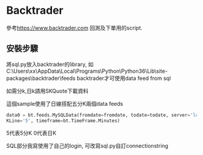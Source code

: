 # Backtrader

參考<https://www.backtrader.com>
回測及下單用的script. 

## 安裝步驟
將sql.py放入backtrader的library, 如C:\Users\xx\AppData\Local\Programs\Python\Python36\Lib\site-packages\backtrader\feeds
backtrader才可使用data feed from sql

如需分k,日k請用SKQuote下載資料

這個sample使用了日線搭配五分K兩個data feeds
```python
data0 = bt.feeds.MySQLData(fromdate=fromdate, todate=todate, server='localhost', username='trader', password='trader', stockID='TX00', 
KLine='5', timeframe=bt.TimeFrame.Minutes)
```
5代表5分K
0代表日K

SQL部分我寫使用了自己的login, 可改寫sql.py自訂connectionstring
